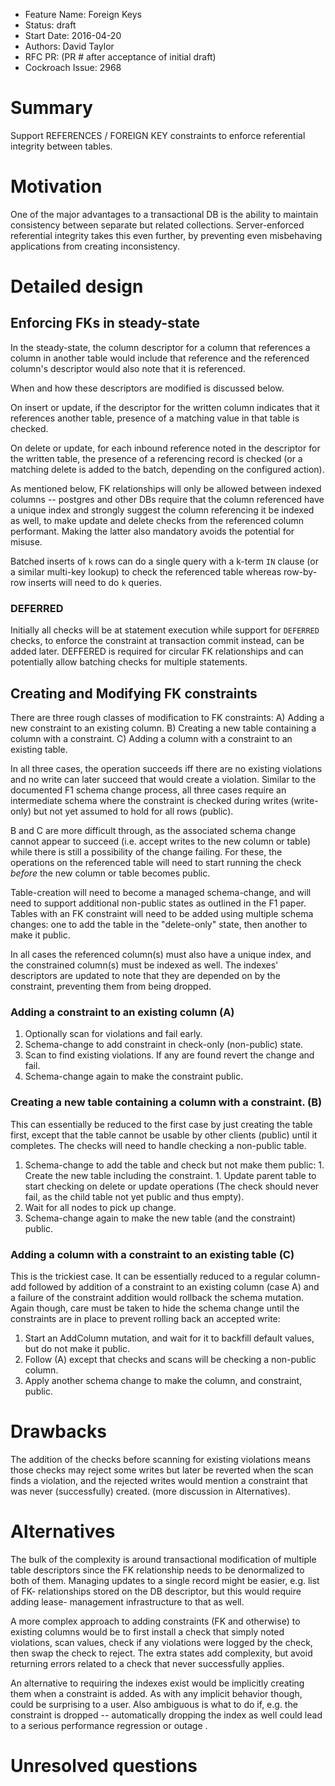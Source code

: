   - Feature Name: Foreign Keys
  - Status: draft
  - Start Date: 2016-04-20
  - Authors: David Taylor
  - RFC PR: (PR # after acceptance of initial draft)
  - Cockroach Issue: 2968


  # Summary
  Support REFERENCES / FOREIGN KEY constraints to enforce referential integrity
  between tables.

  # Motivation
  One of the major advantages to a transactional DB is the ability to maintain
  consistency between separate but related collections.
  Server-enforced referential integrity takes this even further, by preventing
  even misbehaving applications from creating inconsistency.

  # Detailed design

  ## Enforcing FKs in steady-state
  In the steady-state, the column descriptor for a column that references a column
  in another table would include that reference and the referenced column's
  descriptor would  also note that it is referenced.

  When and how these descriptors are modified is discussed below.

  On insert or update, if the descriptor for the written column indicates that
  it references another table, presence of a matching value in that table is checked.

  On delete or update, for each inbound reference noted in the descriptor for the
  written table, the presence of a referencing record is checked (or a matching
  delete is added to the batch, depending on the configured action).

  As mentioned below, FK relationships will only be allowed between indexed
  columns -- postgres and other DBs require that the column referenced have a
  unique index and strongly suggest the column referencing it be indexed as well,
  to make update and delete checks from the referenced column performant.
  Making the latter also mandatory avoids the potential for misuse.

  Batched inserts of `k` rows can do a single query with a k-term `IN` clause
  (or a similar multi-key lookup) to check the referenced table whereas
  row-by-row inserts will need to do `k` queries.

  ### DEFERRED
  Initially all checks will be at statement execution while support for `DEFERRED`
  checks, to enforce the constraint at transaction commit instead, can be added
  later.
  DEFFERED is required for circular FK relationships and can potentially
  allow batching checks for multiple statements.

  ## Creating and Modifying FK constraints
  There are three rough classes of modification to FK constraints:
  A) Adding a new constraint to an existing column.
  B) Creating a new table containing a column with a constraint.
  C) Adding a column with a constraint to an existing table.

  In all three cases, the operation succeeds iff there are no existing
  violations and no write can later succeed that would create a violation.
  Similar to the documented F1 schema change process, all three cases require an
  intermediate schema where the constraint is checked during writes (write-only)
  but not yet assumed to hold for all rows (public).

  B and C are more difficult through, as the associated schema change cannot
  appear to succeed (i.e. accept writes to the new column or table) while there
  is still a possibility of the change failing. For these, the operations on the
  referenced table will need to start running the check *before* the new column or
  table becomes public.

  Table-creation will need to become a managed schema-change, and will need to
  support additional non-public states as outlined in the F1 paper. Tables
  with an FK constraint will need to be added using multiple schema changes: one
  to add the table in the "delete-only" state, then another to make it public.

  In all cases the referenced column(s) must also have a unique index, and the
  constrained column(s) must be indexed as well. The indexes' descriptors are
  updated to note that they are depended on by the constraint, preventing them
  from being dropped.

  ### Adding a constraint to an existing column (A)

  1. Optionally scan for violations and fail early.
  1. Schema-change to add constraint in check-only (non-public) state.
  1. Scan to find existing violations. If any are found revert the change and fail.
  1. Schema-change again to make the constraint public.

  ### Creating a new table containing a column with a constraint. (B)
  This can essentially be reduced to the first case by just creating the table
  first, except that the table cannot be usable by other clients (public) until
  it completes. The checks will need to handle checking a non-public table.

  1. Schema-change to add the table and check but not make them public:
    1. Create the new table including the constraint.
    1. Update parent table to start checking on delete or update operations
       (The check should never fail, as the child table not yet public and thus empty).
  1. Wait for all nodes to pick up change.
  1. Schema-change again to make the new table (and the constraint) public.

  ### Adding a column with a constraint to an existing table (C)
  This is the trickiest case. It can be essentially reduced to a regular column-add
  followed by addition of a constraint to an existing column (case A) and a
  failure of the constraint addition would rollback the schema mutation. Again
  though, care must be taken to hide the schema change until the constraints are
  in place to prevent rolling back an accepted write:

  1. Start an AddColumn mutation, and wait for it to backfill default values, but do not make it public.
  1. Follow (A) except that checks and scans will be checking a non-public column.
  1. Apply another schema change to make the column, and constraint, public.

  # Drawbacks
  The addition of the checks before scanning for existing violations means those
  checks may reject some writes but later be reverted when the scan finds a
  violation, and the rejected writes would mention a constraint that was never
  (successfully) created. (more discussion in Alternatives).

  # Alternatives
  The bulk of the complexity is around transactional modification of multiple
  table descriptors since the FK relationship needs to be denormalized to both
  of them. Managing updates to a single record might be easier, e.g. list of FK-
  relationships stored on the DB descriptor, but this would require adding lease-
  management infrastructure to that as well.

  A more complex approach to adding constraints (FK and otherwise) to existing
  columns would be to first install a check that simply noted violations, scan
  values, check if any violations were logged by the check, then swap the check
  to reject. The extra states add complexity, but avoid returning errors related
  to a check that never successfully applies.

  An alternative to requiring the indexes exist would be implicitly creating them
  when a constraint is added. As with any implicit behavior though, could be
  surprising to a user. Also ambiguous is what to do if, e.g. the constraint is
  dropped -- automatically dropping the index as well could lead to a serious
  performance regression or outage .

  # Unresolved questions
